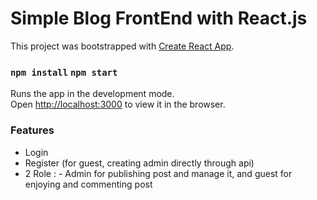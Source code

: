 # Simple Blog FrontEnd with React.js

This project was bootstrapped with [Create React App](https://github.com/facebook/create-react-app).

### `npm install` `npm start`

Runs the app in the development mode.\
Open [http://localhost:3000](http://localhost:3000) to view it in the browser.

### Features
- Login
- Register (for guest, creating admin directly through api)
- 2 Role : - Admin for publishing post and manage it, and guest for enjoying and commenting post
